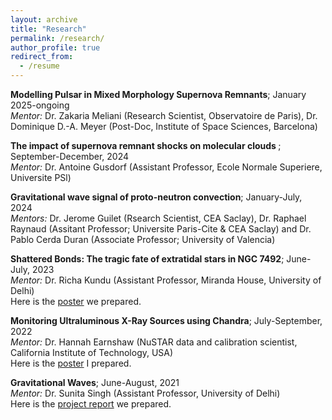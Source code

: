 ```yaml
---
layout: archive
title: "Research"
permalink: /research/
author_profile: true
redirect_from:
  - /resume
---
```


<b>Modelling Pulsar in Mixed Morphology Supernova Remnants</b>; January 2025-ongoing<br>
<var>Mentor:</var> Dr. Zakaria Meliani (Research Scientist, Observatoire de Paris), Dr. Dominique D.-A. Meyer (Post-Doc, Institute of Space Sciences, Barcelona) <br>

<b>The impact of supernova remnant shocks on molecular clouds </b>; September-December, 2024<br>
<var>Mentor:</var> Dr. Antoine Gusdorf (Assistant Professor, Ecole Normale Superiere, Universite PSl)<br>

<b>Gravitational wave signal of proto-neutron convection</b>; January-July, 2024<br>
<var>Mentors:</var> Dr. Jerome Guilet (Rsearch Scientist, CEA Saclay), Dr. Raphael Raynaud (Assitant Professor; Universite Paris-Cite & CEA Saclay) and Dr. Pablo Cerda Duran (Associate Professor; University of Valencia)<br>

<b>Shattered Bonds: The tragic fate of extratidal stars in NGC 7492</b>; June-July, 2023<br>
<var>Mentor:</var> Dr. Richa Kundu (Assistant Professor, Miranda House, University of Delhi)<br>
Here is the [poster](https://drive.google.com/file/d/1zFjWTOu-ZU72J_reW8AnK2LJqpTKU5pN/view?usp=sharing) we prepared.<br>

<b>Monitoring Ultraluminous X-Ray Sources using Chandra</b>; July-September, 2022<br>
<var>Mentor:</var> Dr. Hannah Earnshaw (NuSTAR data and calibration scientist, California Institute of Technology, USA)<br>
Here is the [poster](https://drive.google.com/file/d/1kUVnWEOrpNSdOobva3n9JY35yrPBoCIK/view?usp=sharing) I prepared.<br>

<b>Gravitational Waves</b>; June-August, 2021<br>
<var>Mentor:</var> Dr. Sunita Singh (Assistant Professor, University of Delhi)<br>
Here is the [project report](https://drive.google.com/file/d/13SPbQi2yAMT6LEq-nJJNrEKgVrDarmO4/view?usp=sharing) we prepared.<br>
